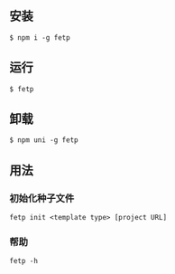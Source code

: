 ## 安装

```
$ npm i -g fetp
```

## 运行

```
$ fetp
```


## 卸载

```
$ npm uni -g fetp
```

## 用法

### 初始化种子文件

```
fetp init <template type> [project URL]
```


### 帮助

```
fetp -h
```

